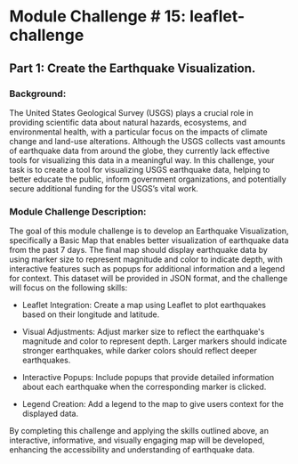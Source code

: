 # **Module Challenge # 15: leaflet-challenge** 

## Part 1: Create the Earthquake Visualization. 

### **Background:**
The United States Geological Survey (USGS) plays a crucial role in providing scientific data about natural hazards, ecosystems, and environmental health, with a particular focus on the impacts of climate change and land-use alterations. Although the USGS collects vast amounts of earthquake data from around the globe, they currently lack effective tools for visualizing this data in a meaningful way. In this challenge, your task is to create a tool for visualizing USGS earthquake data, helping to better educate the public, inform government organizations, and potentially secure additional funding for the USGS’s vital work.

### **Module Challenge Description:**

The goal of this module challenge is to develop an Earthquake Visualization, specifically a Basic Map that enables better visualization of earthquake data from the past 7 days. The final map should display earthquake data by using marker size to represent magnitude and color to indicate depth, with interactive features such as popups for additional information and a legend for context. This dataset will be provided in JSON format, and the challenge will focus on the following skills:

- Leaflet Integration: Create a map using Leaflet to plot earthquakes based on 
their longitude and latitude.

- Visual Adjustments: Adjust marker size to reflect the earthquake's magnitude and color to represent depth. Larger markers should indicate stronger earthquakes, while darker colors should reflect deeper earthquakes.

- Interactive Popups: Include popups that provide detailed information about each earthquake when the corresponding marker is clicked.

- Legend Creation: Add a legend to the map to give users context for the displayed data.

By completing this challenge and applying the skills outlined above, an interactive, informative, and visually engaging map will be developed, enhancing the accessibility and understanding of earthquake data.
